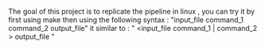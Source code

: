 The goal of this project is to replicate the pipeline in linux , you can try it by first using make
then using the following syntax : "input_file command_1 command_2 output_file"
it similar to : " <input_file command_1 | command_2 > output_file "
